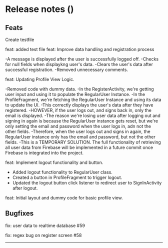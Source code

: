 # Release notes ()
## Feats
Create testfile

feat: added test file
feat: Improve data handling and registration process

-A message is displayed after the user is successfully logged off.
-Checks for null fields when displaykng user's data.
-Clears the user's data after successful registration.
-Removed unnecessary comments.

feat: Updating Profile View Logic.

-Removed code with dummy data.
-In the RegisterActivity, we're getting user input and using it to populate the RegularUser Instance.
-In the ProfileFragment, we're fetching the RegularUser Instance and using its data to update the UI.
-This correctly displays the user's data after they have registered.
-HOWEVER, if the user logs out, and signs back in, only the email is displayed.
-The reason we're losing user data after logging out and signing in again is because the RegularUser instance gets reset, but we're only setting the email and password when the user logs in, adn not the other fields.
 -Therefore, when the user logs out and signs in again, the RegularUser instance only has the email and password, but not the other fields.
 -This is a TEMPORARY SOLUTION. The full functionality of retrieving all user data from Firebase will be implemented in a future commit once Firebase is integrated into the project.

feat: Implement logout functionality and button.
- Added logout functionality to RegularUser class.
- Created a button in ProfileFragment to trigger logout.
- Updated the logout button click listener to redirect user to SignInActivity after logout.

feat: Initial layout and dummy code for basic profile view.


## Bugfixes
fix: user data to realtime database #59

fix: regex bug on register screen #58


---
